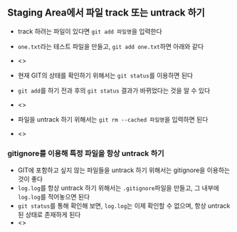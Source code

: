 ## Staging Area에서 파일 track 또는 untrack 하기
- track 하려는 파일이 있다면 `git add 파일명`을 입력한다
- `one.txt`라는 테스트 파일을 만들고, `git add one.txt`하면 아래와 같다
- <>
 
- 현재 GIT의 상태를 확인하기 위해서는 `git status`를 이용하면 된다
- `git add`를 하기 전과 후의 `git status` 결과가 바뀌었다는 것을 알 수 있다
- <>
- 파일을 untrack 하기 위해서는 `git rm --cached 파일명`을 입력하면 된다
- <>

### gitignore를 이용해 특정 파일을 항상 untrack 하기
- GIT에 포함하고 싶지 않는 파일들을 untrack 하기 위해서는 gitignore을 이용하는 것이 좋다
- `log.log`를 항상 untrack 하기 위해서는 `.gitignore`파일을 만들고, 그 내부에 `log.log`를 적어놓으면 된다
- `git status`를 통해 확인해 보면, `log.log`는 이제 확인할 수 없으며, 항상 untrack 된 상태로 존재하게 된다
- <>
